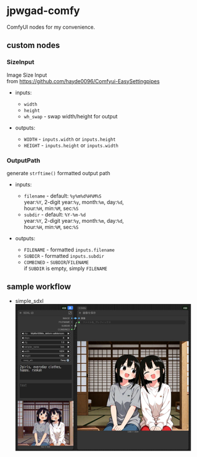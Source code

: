 # jpwgad-comfy
ComfyUI nodes for my convenience.

## custom nodes

### SizeInput
Image Size Input  
from https://github.com/hayde0096/Comfyui-EasySettingpipes
- inputs:
    - `width`
    - `height`
    - `wh_swap` - swap width/height for output

- outputs:
    - `WIDTH` - `inputs.width` or `inputs.height`
    - `HEIGHT` - `inputs.height` or `inputs.width`

### OutputPath
generate `strftime()` formatted output path
- inputs:
    - `filename` - default: `%y%m%d%H%M%S`  
        year:`%Y`, 2-digit year:`%y`, month:`%m`, day:`%d`,  
        hour:`%H`, min:`%M`, sec:`%S`
    - `subdir` - default: `%Y-%m-%d`  
        year:`%Y`, 2-digit year:`%y`, month:`%m`, day:`%d`,  
        hour:`%H`, min:`%M`, sec:`%S`
   
- outputs:
    - `FILENAME` - formatted `inputs.filename`
    - `SUBDIR` - formatted `inputs.subdir`
    - `COMBINED` - `SUBDIR`/`FILENAME`  
        if `SUBDIR` is empty, simply `FILENAME`

## sample workflow
- simple_sdxl
    ![workflow/simple_sdxl.json](workflow/simple_sdxl.jpg)